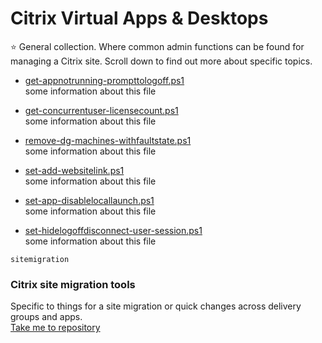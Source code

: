 # Citrix Virtual Apps & Desktops
:star: General collection. Where common admin functions can be found for managing a Citrix site. Scroll down to find out more about specific topics.
- [get-appnotrunning-prompttologoff.ps1](get-appnotrunning-prompttologoff.ps1) <br>
some information about this file
 
- [get-concurrentuser-licensecount.ps1](get-concurrentuser-licensecount.ps1) <br>
some information about this file

- [remove-dg-machines-withfaultstate.ps1]() <br>
some information about this file
  
- [set-add-websitelink.ps1]() <br>
some information about this file

- [set-app-disablelocallaunch.ps1]() <br>
some information about this file

- [set-hidelogoffdisconnect-user-session.ps1]() <br>
some information about this file

`sitemigration` <br>
### Citrix site migration tools
Specific to things for a site migration or quick changes across delivery groups and apps. <br>
[Take me to repository](sitemigration)
